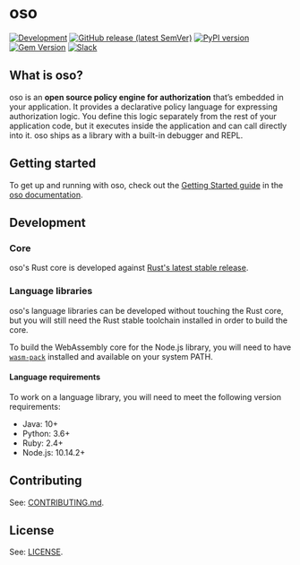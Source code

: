 # oso

[![Development][badge-ci]][badge-ci-link]
[![GitHub release (latest SemVer)][badge-release]][badge-release-link]
[![PyPI version][badge-python]][badge-python-link]
[![Gem Version][badge-ruby]][badge-ruby-link]
[![Slack][badge-slack]][badge-slack-link]

## What is oso?

oso is an **open source policy engine for authorization** that’s embedded in
your application. It provides a declarative policy language for expressing
authorization logic. You define this logic separately from the rest of your
application code, but it executes inside the application and can call
directly into it. oso ships as a library with a built-in debugger and REPL.

## Getting started

To get up and running with oso, check out the [Getting Started guide][docs] in
the [oso documentation][docs].

## Development

### Core

oso's Rust core is developed against [Rust's latest stable release][rust].

### Language libraries

oso's language libraries can be developed without touching the Rust core, but
you will still need the Rust stable toolchain installed in order to build the
core.

To build the WebAssembly core for the Node.js library, you will need to have
[`wasm-pack`][wasm-pack] installed and available on your system PATH.

#### Language requirements

To work on a language library, you will need to meet the following version
requirements:

- Java: 10+
- Python: 3.6+
- Ruby: 2.4+
- Node.js: 10.14.2+

## Contributing

See: [CONTRIBUTING.md][contributing].

## License

See: [LICENSE][license].

[badge-ci]: https://github.com/osohq/oso/workflows/Development/badge.svg
[badge-ci-link]: https://github.com/osohq/oso/actions?query=branch%3Amain+workflow%3ADevelopment
[badge-release]: https://img.shields.io/github/v/release/osohq/oso?color=005b96&logo=github&sort=semver
[badge-release-link]: https://github.com/osohq/oso/releases
[badge-ruby]: https://badge.fury.io/rb/oso-oso.svg
[badge-ruby-link]: https://rubygems.org/gems/oso-oso
[badge-python]: https://badge.fury.io/py/oso.svg
[badge-python-link]: https://pypi.org/project/oso/
[badge-slack]: https://img.shields.io/badge/slack-oso--oss-orange
<!-- NOTE: the Slack invite link must be recreated every 30 days or every 2000
invites, whichever comes first. -->
[badge-slack-link]: https://join-slack.osohq.com/
[contributing]: https://github.com/osohq/oso/blob/main/CONTRIBUTING.md
[docs]: https://docs.osohq.com
[license]: https://github.com/osohq/oso/blob/main/LICENSE
[rust]: https://www.rust-lang.org/tools/install
[core]: https://github.com/osohq/oso/tree/main/polar
[languages-java]: https://github.com/osohq/oso/tree/main/languages/java
[languages-python]: https://github.com/osohq/oso/tree/main/languages/python
[languages-ruby]: https://github.com/osohq/oso/tree/main/languages/ruby
[wasm-pack]: https://rustwasm.github.io/wasm-pack/installer/
